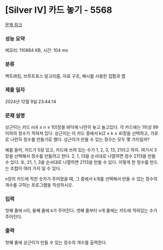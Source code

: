 # [Silver IV] 카드 놓기 - 5568 

[문제 링크](https://www.acmicpc.net/problem/5568) 

### 성능 요약

메모리: 110884 KB, 시간: 104 ms

### 분류

백트래킹, 브루트포스 알고리즘, 자료 구조, 해시를 사용한 집합과 맵

### 제출 일자

2024년 12월 9일 23:44:14

### 문제 설명

<p>상근이는 카드 n(4 ≤ n ≤ 10)장을 바닥에 나란히 놓고 놀고있다. 각 카드에는 1이상 99이하의 정수가 적혀져 있다. 상근이는 이 카드 중에서 k(2 ≤ k ≤ 4)장을 선택하고, 가로로 나란히 정수를 만들기로 했다. 상근이가 만들 수 있는 정수는 모두 몇 가지일까?</p>

<p>예를 들어, 카드가 5장 있고, 카드에 쓰여 있는 수가 1, 2, 3, 13, 21라고 하자. 여기서 3장을 선택해서 정수를 만들려고 한다. 2, 1, 13을 순서대로 나열하면 정수 2113을 만들 수 있다. 또, 21, 1, 3을 순서대로 나열하면 2113을 만들 수 있다. 이렇게 한 정수를 만드는 조합이 여러 가지 일 수 있다.</p>

<p>n장의 카드에 적힌 숫자가 주어졌을 때, 그 중에서 k개를 선택해서 만들 수 있는 정수의 개수를 구하는 프로그램을 작성하시오.</p>

### 입력 

 <p>첫째 줄에 n이, 둘째 줄에 k가 주어진다. 셋째 줄부터 n개 줄에는 카드에 적혀있는 수가 주어진다.</p>

### 출력 

 <p>첫째 줄에 상근이가 만들 수 있는 정수의 개수를 출력한다.</p>

